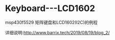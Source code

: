 # Keyboard---LCD1602
msp430f5529 矩阵键盘和LCD1602(I2C)的例程

详细说明:http://www.barrix.tech/2019/08/19/blog_2/
